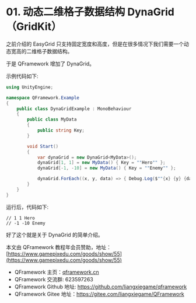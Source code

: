 ﻿# 01. 动态二维格子数据结构 DynaGrid（GridKit）

之前介绍的 EasyGrid 只支持固定宽度和高度，但是在很多情况下我们需要一个动态宽高的二维格子数据结构。

于是 QFramework 增加了 DynaGrid。

示例代码如下:
``` csharp
using UnityEngine;

namespace QFramework.Example
{
    public class DynaGridExample : MonoBehaviour
    {
        public class MyData
        {
            public string Key;
        }

        void Start()
        {
            var dynaGrid = new DynaGrid<MyData>();
            dynaGrid[1, 1] = new MyData() { Key = ""Hero"" };
            dynaGrid[-1, -10] = new MyData() { Key = ""Enemy"" };

            dynaGrid.ForEach((x, y, data) => { Debug.Log($""{x} {y} {data.Key}""); });
        }
    }
}
```

运行后，代码如下:
``` 
// 1 1 Hero
// -1 -10 Enemy
```

好了这个就是关于 DynaGrid 的简单介绍。


本文由 QFramework 教程年会员赞助，地址：[https://www.gamepixedu.com/goods/show/55](https://www.gamepixedu.com/goods/show/55)

* QFramework 主页：[qframework.cn](https://qframework.cn)
* QFramework 交流群: 623597263 
* QFramework Github 地址: <https://github.com/liangxiegame/qframework>
* QFramework Gitee 地址：<https://gitee.com/liangxiegame/QFramework>

